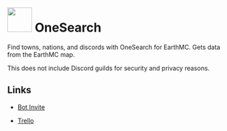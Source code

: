 

# <img src="https://cdn.bcow.tk/assets/logo.png" width=56/> OneSearch

Find towns, nations, and discords with OneSearch for EarthMC. Gets data from the EarthMC map.

This does not include Discord guilds for security and privacy reasons.

## Links

* [Bot Invite](https://l.bcow.tk/osbot)

* [Trello](https://trello.com/b/LVy0jGYg/onesearch)
